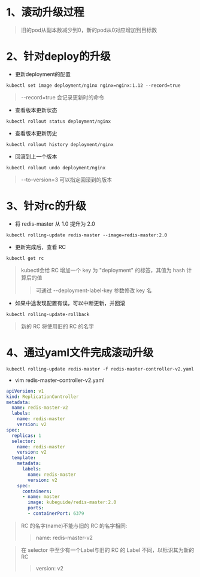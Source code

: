 # 1、滚动升级过程
>旧的pod从副本数减少到0，新的pod从0对应增加到目标数

# 2、针对deploy的升级
* 更新deployment的配置
```
kubectl set image deployment/nginx nginx=nginx:1.12 --record=true
```
>--record=true 会记录更新时的命令

* 查看版本更新状态
```
kubectl rollout status deployment/nginx
```

* 查看版本更新历史
```
kubectl rollout history deployment/nginx
```
* 回滚到上一个版本
```
kubectl rollout undo deployment/nginx
```
>--to-version=3  可以指定回滚到的版本


# 3、针对rc的升级
* 将 redis-master 从 1.0 提升为 2.0
```
kubectl rolling-update redis-master --image=redis-master:2.0
```
* 更新完成后，查看 RC
```
kubectl get rc
```
> kubectl会给 RC 增加一个 key 为 "deployment" 的标签，其值为 hash 计算后的值
>> 可通过 --deployment-label-key 参数修改 key 名

* 如果中途发现配置有误，可以中断更新，并回滚
```
kubectl rolling-update-rollback
```
>新的 RC 将使用旧的 RC 的名字


# 4、通过yaml文件完成滚动升级

```
kubectl rolling-update redis-master -f redis-master-controller-v2.yaml
```

* vim redis-master-controller-v2.yaml

```yaml
apiVersion: v1
kind: ReplicationController
metadata:
  name: redis-master-v2
  labels:
    name: redis-master
    version: v2
spec:
  replicas: 1
  selector:
    name: redis-master
    version: v2
  template:
    metadata:
      labels:
        name: redis-master
        version: v2
    spec:
      containers:
      - name: master
        image: kubeguide/redis-master:2.0
        ports:
        - containerPort: 6379
```


>RC 的名字(name)不能与旧的 RC 的名字相同:
>>name: redis-master-v2

>在 selector 中至少有一个Label与旧的 RC 的 Label 不同，以标识其为新的 RC
>>version: v2

